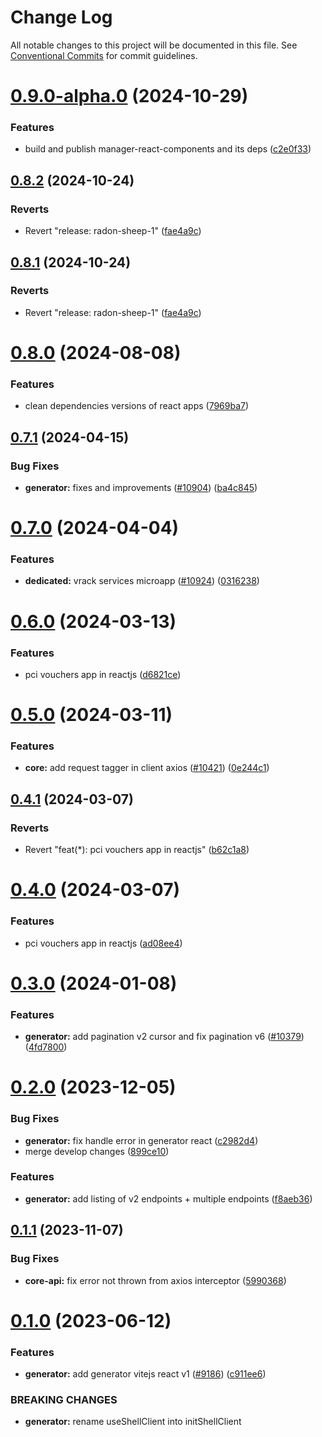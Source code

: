 # Change Log

All notable changes to this project will be documented in this file.
See [Conventional Commits](https://conventionalcommits.org) for commit guidelines.

# [0.9.0-alpha.0](https://github.com/ovh/manager/compare/@ovh-ux/manager-core-api@0.8.2...@ovh-ux/manager-core-api@0.9.0-alpha.0) (2024-10-29)


### Features

* build and publish manager-react-components and its deps ([c2e0f33](https://github.com/ovh/manager/commit/c2e0f33b43abc2118b1d2f666f3e820566ada897))





## [0.8.2](https://github.com/ovh/manager/compare/@ovh-ux/manager-core-api@0.8.1...@ovh-ux/manager-core-api@0.8.2) (2024-10-24)


### Reverts

* Revert "release: radon-sheep-1" ([fae4a9c](https://github.com/ovh/manager/commit/fae4a9cb14816715b060fe0ebe42d45056c9714d))





## [0.8.1](https://github.com/ovh/manager/compare/@ovh-ux/manager-core-api@0.8.0...@ovh-ux/manager-core-api@0.8.1) (2024-10-24)


### Reverts

* Revert "release: radon-sheep-1" ([fae4a9c](https://github.com/ovh/manager/commit/fae4a9cb14816715b060fe0ebe42d45056c9714d))





# [0.8.0](https://github.com/ovh/manager/compare/@ovh-ux/manager-core-api@0.7.1...@ovh-ux/manager-core-api@0.8.0) (2024-08-08)


### Features

* clean dependencies versions of react apps ([7969ba7](https://github.com/ovh/manager/commit/7969ba70f9e03033271a48a5bd0021484ea36263))





## [0.7.1](https://github.com/ovh/manager/compare/@ovh-ux/manager-core-api@0.7.0...@ovh-ux/manager-core-api@0.7.1) (2024-04-15)


### Bug Fixes

* **generator:** fixes and improvements ([#10904](https://github.com/ovh/manager/issues/10904)) ([ba4c845](https://github.com/ovh/manager/commit/ba4c84573128923f67c996c98039ca5dc7133457))





# [0.7.0](https://github.com/ovh/manager/compare/@ovh-ux/manager-core-api@0.6.0...@ovh-ux/manager-core-api@0.7.0) (2024-04-04)


### Features

* **dedicated:** vrack services microapp ([#10924](https://github.com/ovh/manager/issues/10924)) ([0316238](https://github.com/ovh/manager/commit/0316238dbaa0729c9c925efa902b4d657351e329))





# [0.6.0](https://github.com/ovh/manager/compare/@ovh-ux/manager-core-api@0.5.0...@ovh-ux/manager-core-api@0.6.0) (2024-03-13)


### Features

* pci vouchers app in reactjs ([d6821ce](https://github.com/ovh/manager/commit/d6821cecd3bde7d884054d8e782e9a1e9dbfddac))





# [0.5.0](https://github.com/ovh/manager/compare/@ovh-ux/manager-core-api@0.4.1...@ovh-ux/manager-core-api@0.5.0) (2024-03-11)


### Features

* **core:** add request tagger in client axios ([#10421](https://github.com/ovh/manager/issues/10421)) ([0e244c1](https://github.com/ovh/manager/commit/0e244c1f3bdac292ce1b0d9b125ba2d700587b12))





## [0.4.1](https://github.com/ovh/manager/compare/@ovh-ux/manager-core-api@0.4.0...@ovh-ux/manager-core-api@0.4.1) (2024-03-07)


### Reverts

* Revert "feat(*): pci vouchers app in reactjs" ([b62c1a8](https://github.com/ovh/manager/commit/b62c1a8b1cfe63dbc420b660667209c324ffa9ab))





# [0.4.0](https://github.com/ovh/manager/compare/@ovh-ux/manager-core-api@0.3.0...@ovh-ux/manager-core-api@0.4.0) (2024-03-07)


### Features

* pci vouchers app in reactjs ([ad08ee4](https://github.com/ovh/manager/commit/ad08ee4618d6243328eee76af7d1bd459a1a7d83))





# [0.3.0](https://github.com/ovh/manager/compare/@ovh-ux/manager-core-api@0.2.0...@ovh-ux/manager-core-api@0.3.0) (2024-01-08)


### Features

* **generator:** add pagination v2 cursor and fix pagination v6 ([#10379](https://github.com/ovh/manager/issues/10379)) ([4fd7800](https://github.com/ovh/manager/commit/4fd7800c51e0fc224520e9c90126879c4c550247))





# [0.2.0](https://github.com/ovh/manager/compare/@ovh-ux/manager-core-api@0.1.1...@ovh-ux/manager-core-api@0.2.0) (2023-12-05)


### Bug Fixes

* **generator:** fix handle error in generator react ([c2982d4](https://github.com/ovh/manager/commit/c2982d42f1127015868e5c4ef558159a585288b2))
* merge develop changes ([899ce10](https://github.com/ovh/manager/commit/899ce10676ccccdf4fa6da656b4d2890b2a61ecb))


### Features

* **generator:** add listing of v2 endpoints + multiple endpoints ([f8aeb36](https://github.com/ovh/manager/commit/f8aeb3624c3db9a94ae68800641b7ec9373493a0))





## [0.1.1](https://github.com/ovh/manager/compare/@ovh-ux/manager-core-api@0.1.0...@ovh-ux/manager-core-api@0.1.1) (2023-11-07)


### Bug Fixes

* **core-api:** fix error not thrown from axios interceptor ([5990368](https://github.com/ovh/manager/commit/599036881c0c4c285d778265d201024126450636))





# [0.1.0](https://github.com/ovh/manager/compare/@ovh-ux/manager-core-api@0.0.0...@ovh-ux/manager-core-api@0.1.0) (2023-06-12)


### Features

* **generator:**  add generator vitejs react v1 ([#9186](https://github.com/ovh/manager/issues/9186)) ([c911ee6](https://github.com/ovh/manager/commit/c911ee6168e2803e2022dc0e275f242953ad8255))


### BREAKING CHANGES

* **generator:** rename useShellClient into initShellClient
